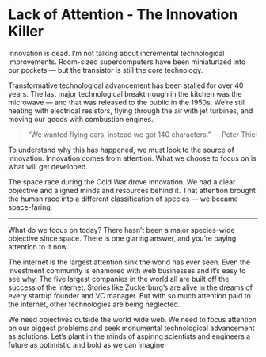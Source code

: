 # Lack of Attention - The Innovation Killer

Innovation is dead. I’m not talking about incremental technological improvements. Room-sized supercomputers have been miniaturized into our pockets — but the transistor is still the core technology.

Transformative technological advancement has been stalled for over 40 years. The last major technological breakthrough in the kitchen was the microwave — and that was released to the public in the 1950s. We’re still heating with electrical resistors, flying through the air with jet turbines, and moving our goods with combustion engines.

> “We wanted flying cars, instead we got 140 characters.”
> — Peter Thiel

To understand why this has happened, we must look to the source of innovation. Innovation comes from attention. What we choose to focus on is what will get developed.

The space race during the Cold War drove innovation. We had a clear objective and aligned minds and resources behind it. That attention brought the human race into a different classification of species — we became space-faring.

---

What do we focus on today? There hasn’t been a major species-wide objective since space. There is one glaring answer, and you’re paying attention to it now.

The internet is the largest attention sink the world has ever seen. Even the investment community is enamored with web businesses and it’s easy to see why. The five largest companies in the world all are built off the success of the internet. Stories like Zuckerburg’s are alive in the dreams of every startup founder and VC manager. But with so much attention paid to the internet, other technologies are being neglected.

We need objectives outside the world wide web. We need to focus attention on our biggest problems and seek monumental technological advancement as solutions. Let’s plant in the minds of aspiring scientists and engineers a future as optimistic and bold as we can imagine.



